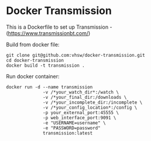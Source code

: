 # Docker Transmission

This is a Dockerfile to set up Transmission - (https://www.transmissionbt.com/)

Build from docker file:

```
git clone git@github.com:vhsw/docker-transmission.git
cd docker-transmission
docker build -t transmission .
```
Run docker container:
```
docker run -d --name transmission
              -v /*your_watch_dir*:/watch \
              -v /*your_final_dir:/downloads \
              -v /*your_incomplete_dir:/incomplete \
              -v /*your_config_location*:/config \
              -p your_external_port:45555 \
              -p web_interface_port:9091 \
              -e "USERNAME=username" \
              -e "PASSWORD=password"
              transmission:latest
```
